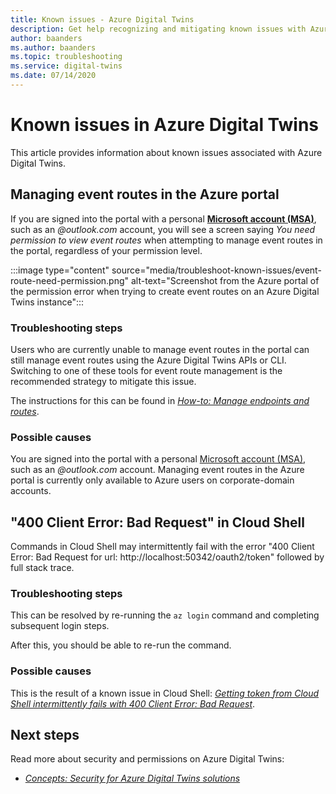 ```yaml
---
title: Known issues - Azure Digital Twins
description: Get help recognizing and mitigating known issues with Azure Digital Twins.
author: baanders
ms.author: baanders
ms.topic: troubleshooting
ms.service: digital-twins
ms.date: 07/14/2020
---
```


# Known issues in Azure Digital Twins

This article provides information about known issues associated with Azure Digital Twins.

## Managing event routes in the Azure portal

If you are signed into the portal with a personal [**Microsoft account (MSA)**](https://account.microsoft.com/account/Account), such as an *@outlook.com* account, you will see a screen saying *You need permission to view event routes* when attempting to manage event routes in the portal, regardless of your permission level.

:::image type="content" source="media/troubleshoot-known-issues/event-route-need-permission.png" alt-text="Screenshot from the Azure portal of the permission error when trying to create event routes on an Azure Digital Twins instance":::

### Troubleshooting steps

Users who are currently unable to manage event routes in the portal can still manage event routes using the Azure Digital Twins APIs or CLI. Switching to one of these tools for event route management is the recommended strategy to mitigate this issue.

The instructions for this can be found in [*How-to: Manage endpoints and routes*](how-to-manage-routes.md).

### Possible causes

You are signed into the portal with a personal [Microsoft account (MSA)](https://account.microsoft.com/account/Account), such as an *@outlook.com* account. Managing event routes in the Azure portal is currently only available to Azure users on corporate-domain accounts.

## "400 Client Error: Bad Request" in Cloud Shell

Commands in Cloud Shell may intermittently fail with the error "400 Client Error: Bad Request for url: http://localhost:50342/oauth2/token" followed by full stack trace.

### Troubleshooting steps

This can be resolved by re-running the `az login` command and completing subsequent login steps.

After this, you should be able to re-run the command.

### Possible causes

This is the result of a known issue in Cloud Shell: [*Getting token from Cloud Shell intermittently fails with 400 Client Error: Bad Request*](https://github.com/Azure/azure-cli/issues/11749).

## Next steps

Read more about security and permissions on Azure Digital Twins:
* [*Concepts: Security for Azure Digital Twins solutions*](concepts-security.md)